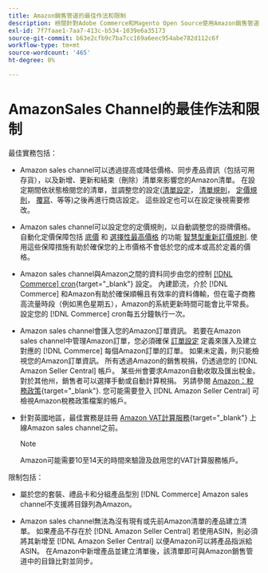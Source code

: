 ```yaml
---
title: Amazon銷售管道的最佳作法和限制
description: 檢閱針對Adobe Commerce和Magento Open Source使用Amazon銷售管道時的最佳實務和限制。
exl-id: 7f7faae1-7aa7-413c-b534-1039e6a35173
source-git-commit: b63e2cfb9c7ba7cc169a6eec954abe782d112c6f
workflow-type: tm+mt
source-wordcount: '465'
ht-degree: 0%

---
```


# AmazonSales Channel的最佳作法和限制

最佳實務包括：

- Amazon sales channel可以透過提高或降低價格、同步產品資訊（包括可用存貨），以及新增、更新和結束（刪除）清單來影響您的Amazon清單。 在設定期間依狀態檢閱您的清單，並調整您的設定([清單設定](./listing-settings.md)， [清單規則](./listing-rules.md)， [定價規則](./pricing-products.md)， [覆寫](./overrides.md)、等等)之後再進行商店設定。 這些設定也可以在設定後視需要修改。

- Amazon sales channel可以設定您的定價規則，以自動調整您的掛牌價格。 自動化定價保障包括 [底價](./floor-price.md) 和 [選擇性最高價格](./optional-ceiling-price.md) 的功能 [智慧型重新訂價規則](./intelligent-repricing-rules.md). 使用這些保障措施有助於確保您的上市價格不會低於您的成本或高於定義的價格。

- Amazon sales channel與Amazon之間的資料同步由您的控制 [[!DNL Commerce] cron](https://docs.magento.com/user-guide/system/cron.html){target="_blank"} 設定。 內建節流，介於 [!DNL Commerce] 和Amazon有助於確保順暢且有效率的資料傳輸，但在電子商務高流量時段（例如黑色星期五），Amazon的系統更新時間可能會比平常長。 設定您的 [!DNL Commerce] cron每五分鐘執行一次。

- Amazon sales channel會匯入您的Amazon訂單資訊。 若要在Amazon sales channel中管理Amazon訂單，您必須確保 [訂單設定](./order-settings.md) 定義來匯入及建立對應的 [!DNL Commerce] 每個Amazon訂單的訂單。 如果未定義，則只能檢視您的Amazon訂單資訊。 所有透過Amazon的銷售稅捐，仍透過您的 [!DNL Amazon Seller Central] 帳戶。 某些州會要求Amazon自動收取及匯出稅金。 對於其他州，銷售者可以選擇手動或自動計算稅捐。 另請參閱 [Amazon：稅務政策](https://sellercentral.amazon.com/gp/help/external/help.html?itemID=200405820&amp;language=en_US/){target="_blank"}. 您可能需要登入 [!DNL Amazon Seller Central] 可檢視Amazon稅務政策檔案的帳戶。

- 針對英國地區，最佳實務是註冊 [Amazon VAT計算服務](https://sell.amazon.co.uk/learn/vat-resources/){target="_blank"} 上線Amazon sales channel之前。


   >[!NOTE]
   >
   >Amazon可能需要10至14天的時間來驗證及啟用您的VAT計算服務帳戶。

限制包括：

- 屬於您的套裝、禮品卡和分組產品型別 [!DNL Commerce] Amazon sales channel不支援將目錄列為Amazon。

- Amazon sales channel無法為沒有現有或先前Amazon清單的產品建立清單。 如果產品不存在於 [!DNL Amazon Seller Central] 若使用ASIN，則必須將其新增至 [!DNL Amazon Seller Central] 以便Amazon可以將產品指派給ASIN。 在Amazon中新增產品並建立清單後，該清單即可與Amazon銷售管道中的目錄比對並同步。
